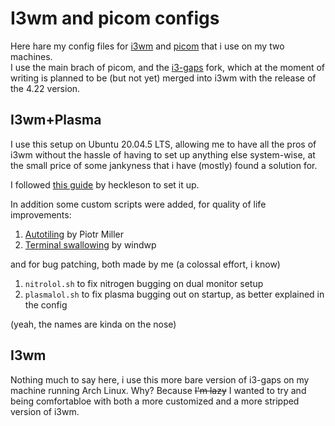 # I3wm and picom configs

Here hare my config files for [i3wm](https://i3wm.org/)  and [picom](https://github.com/yshui/picom) that i use on my two machines.   
I use the main brach of picom, and the [i3-gaps](https://github.com/Airblader/i3) fork, which at the moment of writing is planned to be (but not yet) merged into i3wm with the release of the 4.22 version.

## I3wm+Plasma

I use this setup on Ubuntu 20.04.5 LTS, allowing me to have all the pros of i3wm without the hassle of having to set up anything else system-wise, at the small price of some jankyness that i have (mostly) found a solution for. 

I followed [this guide](https://github.com/heckelson/i3-and-kde-plasma) by heckleson to set it up.

In addition some custom scripts were added, for quality of life improvements:

1. [Autotiling](https://github.com/nwg-piotr/autotiling) by Piotr Miller
2. [Terminal swallowing](https://gist.github.com/windwp/b46e8bdeac793867b34d2191e66a6f44) by windwp

and for bug patching, both made by me (a colossal effort, i know)

1. `nitrolol.sh` to fix nitrogen bugging on dual monitor setup
2. `plasmalol.sh` to fix plasma bugging out on startup, as better explained in the config

(yeah, the names are kinda on the nose)

## I3wm

Nothing much to say here, i use this more bare version of i3-gaps on my machine running Arch Linux. Why? Because ~~I'm lazy~~ I wanted to try and being comfortabloe with both a more customized and a more stripped version of i3wm.
